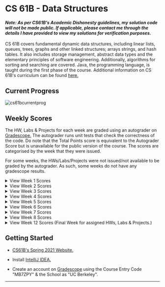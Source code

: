 # CS 61B - Data Structures
#### *Note: As per CS61B's Academic Dishonesty guidelines, my solution code will not be made public. If applicable, please contact me through the details I have provided to view my solutions for verification purposes.*

CS 61B covers fundamental dynamic data structures, including linear lists, queues, trees, graphs and other linked structures; arrays strings, and hash tables. It also includes storage management, abstract data types and the elementary principles of software engineering. Additionally, algorithms for sorting and searching are covered. Java, the programming language, is taught during the first phase of the course. Additional information on CS 61B's curriculum can be found [here.](https://www2.eecs.berkeley.edu/Courses/CS61B/)


## Current Progress
![cs61bcurrentprog](https://github.com/omcodedthis/CS61B/assets/119602009/6369cf4d-b386-4aac-960b-1b3326639f48)


## Weekly Scores
The HW, Labs & Projects for each week are graded using an autograder on [Gradescope.](https://www.gradescope.com/) The autograder runs unit tests that check the correctness of the code. Do note that the Total Points score is equivalent to the Autograder Score but is unavailable for the public version of the course. The scores are categorised by the week that they were issued. 

For some weeks, the HWs/Labs/Projects were not issued/not available to be graded by the autograder. As such, some weeks do not have any gradescope results.


<details>
<summary>View Week 1 Scores</summary>
<img src="https://user-images.githubusercontent.com/119602009/233248793-9b985736-6e3d-4154-89fd-2404b3f29e11.png"> </img>
</details>

<details>
<summary>View Week 2 Scores</summary>
<img src="https://user-images.githubusercontent.com/119602009/234453214-dc66248a-4ac6-48a5-a0cf-88c19a92a884.png"> </img>
</details>

<details>
<summary>View Week 3 Scores</summary>
<img src="https://user-images.githubusercontent.com/119602009/236735913-deec4b6c-c2d0-4bc6-b3a6-b55bbb04a81d.png"> </img>
</details>

<details>
<summary>View Week 4 Scores</summary>
<img src="https://user-images.githubusercontent.com/119602009/236735919-d8cf5ae3-3700-43d3-b3b7-fa8663c8d8f7.png"> </img>
</details>

<details>
<summary>View Week 5 Scores</summary>
<img src="https://github.com/omcodedthis/CS61B/assets/119602009/2cb43393-8c26-4664-b359-fb8d42bc6dea"> </img>
</details>

<details>
<summary>View Week 6 Scores</summary>
<img src="https://github.com/omcodedthis/CS61B/assets/119602009/4f873a85-83c2-402a-b880-2c9649a7df9f"> </img>
</details>

<details>
<summary>View Week 7 Scores</summary>
<img src="https://github.com/omcodedthis/CS61B/assets/119602009/5eeaa436-fb49-4bc6-9289-7cf8eafdd0e8"> </img>
</details>

<details>
<summary>View Week 8 Scores</summary>
<img src="https://github.com/omcodedthis/CS61B/assets/119602009/c42e6def-0d2a-4256-bb8c-d7ec4710d3c7"> </img>
</details>

<details>
<summary>View Week 12 Scores (Final Week for assigned HWs, Labs & Projects.)</summary>
<img src="https://github.com/omcodedthis/CS61B/assets/119602009/bb6f9347-93ff-471c-8590-ae35ec8eb273"> </img>
</details>


## Getting Started

* [CS61B's Spring 2021 Website.](https://sp21.datastructur.es/)

* Install [IntelliJ IDEA.](https://www.jetbrains.com/idea/)

* Create an account on [Gradescope](https://www.gradescope.com/) using the Course Entry Code "MB7ZPY" & the School as "UC Berkeley".
-----------------------------------------------------------------------------------------------------------------------------------------------------------------------
